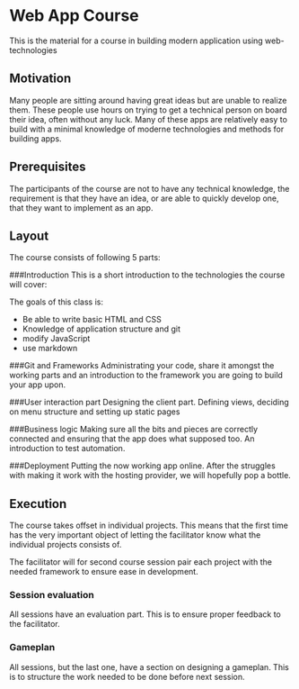 Web App Course
==============
This is the material for a course in building modern application using
web-technologies

Motivation
----------
Many people are sitting around having great ideas but are unable to realize them.
These people use hours on trying to get a technical person on board their idea,
often without any luck.
Many of these apps are relatively easy to build with a minimal knowledge of
moderne technologies and methods for building apps.

Prerequisites
-------------
The participants of the course are not to have any technical knowledge, the
requirement is that they have an idea, or are able to quickly develop one, that
they want to implement as an app.

Layout
------
The course consists of following 5 parts:

###Introduction
This is a short introduction to the technologies the course will cover:

The goals of this class is:
* Be able to write basic HTML and CSS
* Knowledge of application structure and git
* modify JavaScript
* use markdown

###Git and Frameworks
Administrating your code, share it amongst the working parts and an introduction
to the framework you are going to build your app upon.

###User interaction part
Designing the client part. Defining views, deciding on menu structure and
setting up static pages

###Business logic
Making sure all the bits and pieces are correctly connected and ensuring that
the app does what supposed too. An introduction to test automation.

###Deployment
Putting the now working app online. After the struggles with making it work with
the hosting provider, we will hopefully pop a bottle.


Execution
---------
The course takes offset in individual projects. This means that the first time
has the very important object of letting the facilitator know what the
individual projects consists of.

The facilitator will for second course session pair each project with the needed
framework to ensure ease in development.

### Session evaluation
All sessions have an evaluation part. This is to ensure proper feedback to the
facilitator.

### Gameplan
All sessions, but the last one, have a section on designing a gameplan. This is
to structure the work needed to be done before next session.
